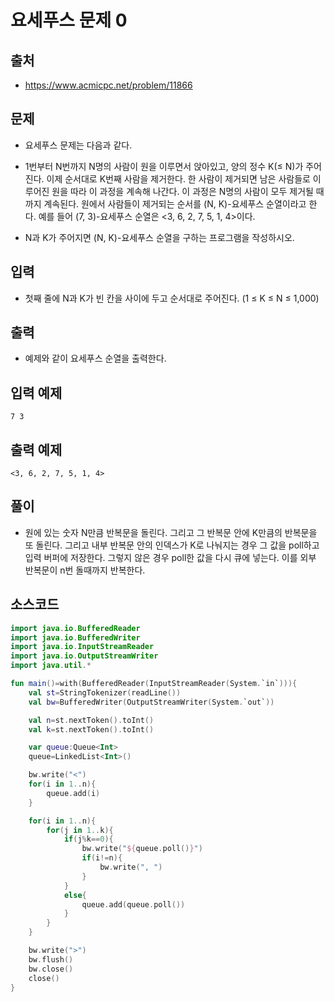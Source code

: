 # 요세푸스 문제 0

## 출처

* https://www.acmicpc.net/problem/11866

## 문제

* 요세푸스 문제는 다음과 같다.

* 1번부터 N번까지 N명의 사람이 원을 이루면서 앉아있고, 양의 정수 K(≤ N)가 주어진다. 이제 순서대로 K번째 사람을 제거한다. 한 사람이 제거되면 남은 사람들로 이루어진 원을 따라 이 과정을 계속해 나간다. 이 과정은 N명의 사람이 모두 제거될 때까지 계속된다. 원에서 사람들이 제거되는 순서를 (N, K)-요세푸스 순열이라고 한다. 예를 들어 (7, 3)-요세푸스 순열은 <3, 6, 2, 7, 5, 1, 4>이다.

* N과 K가 주어지면 (N, K)-요세푸스 순열을 구하는 프로그램을 작성하시오.

## 입력

* 첫째 줄에 N과 K가 빈 칸을 사이에 두고 순서대로 주어진다. (1 ≤ K ≤ N ≤ 1,000)

## 출력

* 예제와 같이 요세푸스 순열을 출력한다.

## 입력 예제

```7 3```

## 출력 예제

```<3, 6, 2, 7, 5, 1, 4>```

## 풀이

* 원에 있는 숫자 N만큼 반복문을 돌린다. 그리고 그 반복문 안에 K만큼의 반복문을 또 돌린다. 그리고 내부 반복문 안의 인덱스가 K로 나눠지는 경우 그 값을 poll하고 입력 버퍼에 저장한다. 그렇지 않은 경우 poll한 값을 다시 큐에 넣는다. 이를 외부 반복문이 n번 돌때까지 반복한다.

## 소스코드

```kotlin
import java.io.BufferedReader
import java.io.BufferedWriter
import java.io.InputStreamReader
import java.io.OutputStreamWriter
import java.util.*

fun main()=with(BufferedReader(InputStreamReader(System.`in`))){
    val st=StringTokenizer(readLine())
    val bw=BufferedWriter(OutputStreamWriter(System.`out`))

    val n=st.nextToken().toInt()
    val k=st.nextToken().toInt()

    var queue:Queue<Int>
    queue=LinkedList<Int>()

    bw.write("<")
    for(i in 1..n){
        queue.add(i)
    }

    for(i in 1..n){
        for(j in 1..k){
            if(j%k==0){
                bw.write("${queue.poll()}")
                if(i!=n){
                    bw.write(", ")
                }
            }
            else{
                queue.add(queue.poll())
            }
        }
    }

    bw.write(">")
    bw.flush()
    bw.close()
    close()
}
```
